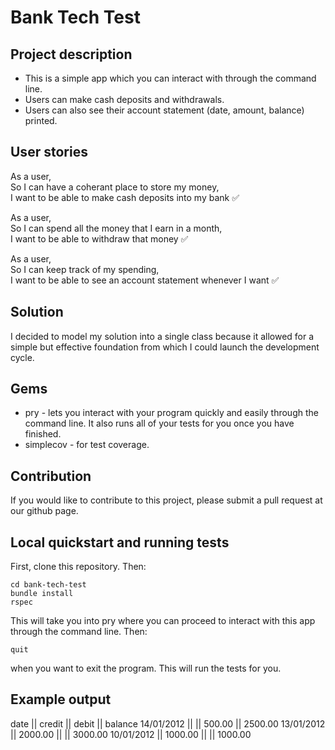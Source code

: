 # Bank Tech Test

## Project description

- This is a simple app which you can interact with through the command line.
- Users can make cash deposits and withdrawals.
- Users can also see their account statement (date, amount, balance) printed.

## User stories

As a user,  
So I can have a coherant place to store my money,  
I want to be able to make cash deposits into my bank ✅

As a user,  
So I can spend all the money that I earn in a month,  
I want to be able to withdraw that money ✅

As a user,  
So I can keep track of my spending,  
I want to be able to see an account statement whenever I want ✅

## Solution

I decided to model my solution into a single class because it allowed for a
simple but effective foundation from which I could launch the development
cycle.

## Gems

- pry - lets you interact with your program quickly and easily through the command line. It also runs all of your tests for you once you have finished.
- simplecov - for test coverage.

## Contribution

If you would like to contribute to this project, please submit a pull request at our github page.

## Local quickstart and running tests

First, clone this repository. Then:
```console
cd bank-tech-test
bundle install
rspec
```
This will take you into pry where you can proceed to interact with this app through the command line. Then:
```console
quit
```
when you want to exit the program. This will run the tests for you.

## Example output

date || credit || debit || balance
14/01/2012 || || 500.00 || 2500.00
13/01/2012 || 2000.00 || || 3000.00
10/01/2012 || 1000.00 || || 1000.00
